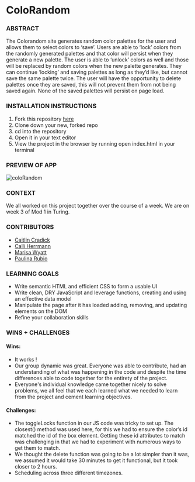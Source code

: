 # ColoRandom
### ABSTRACT
 The Colorandom site generates random color palettes for the user and allows them to select colors to ‘save’. Users are able to ‘lock’ colors from the randomly generated palettes and that color will persist when they generate a new palette. The user is able to ‘unlock’ colors as well and those will be replaced by random colors when the new palette generates. They can continue ‘locking’ and saving palettes as long as they’d like, but cannot save the same palette twice. The user will have the opportunity to delete palettes once they are saved, this will not prevent them from not being saved again. None of the saved palettes will persist on page load. 

### INSTALLATION INSTRUCTIONS 

1. Fork this repository [here](https://github.com/CaliHam/coloRandom)
2. Clone down your new, forked repo
3. cd into the repository
4. Open it in your text editor
5. View the project in the browser by running open index.html in your terminal

### PREVIEW OF APP
![coloRandom](https://user-images.githubusercontent.com/119264690/232605587-0f641cec-893d-4867-9473-07580d384f66.gif)

### CONTEXT
We all worked on this project together over the course of a week. We are on week 3 of Mod 1 in Turing.

### CONTRIBUTORS
- [Caitlin Cradick](https://github.com/caitlincradick)
- [Calli Herrmann](https://github.com/CaliHam/)
- [Marisa Wyatt](https://github.com/Marisa5280)
- [Paulina Rubio](https://github.com/paulina-isabel)

### LEARNING GOALS
* Write semantic HTML and efficient CSS to form a usable UI
* Write clean, DRY JavaScript and leverage functions, creating and using an effective data model
* Manipulate the page after it has loaded adding, removing, and updating elements on the DOM
* Refine your collaboration skills

### WINS + CHALLENGES 
#### Wins: 
- It works !
- Our group dynamic was great. Everyone was able to contribute, had an understanding of what was happening in the code and despite the time differences able to code together for the entirety  of the project. 
- Everyone's individual knowledge came together nicely to solve problems, we all feel that we each learned what we needed to learn from the project and cement learning objectives. 
#### Challenges: 
- The toggleLocks function in our JS code was tricky to set up. The closest() method was used here, for this we had to ensure the color’s id matched the id of the box element. Getting these id attributes to match was challenging in that we had to experiment with numerous ways to get them to match. 
- We thought the delete function was going to be a lot simpler than it was, we assumed it would take 30 minutes to get it functional, but it took closer to 2 hours. 
- Scheduling across three different timezones. 
